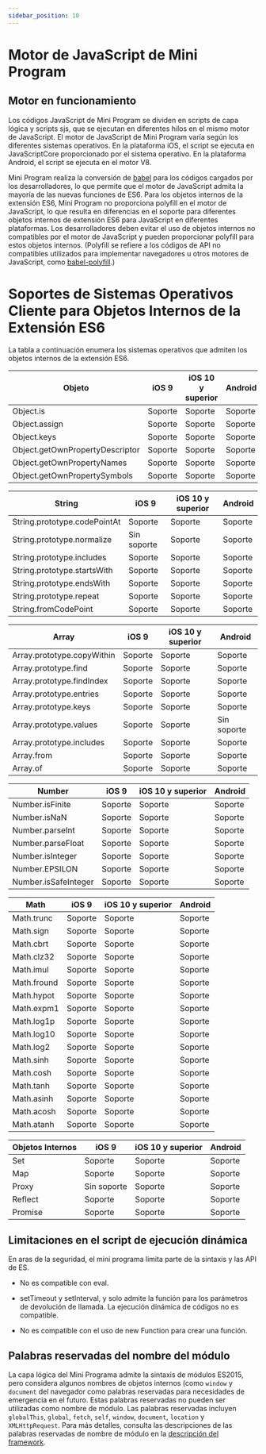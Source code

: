 ```yaml
---
sidebar_position: 10
---
```


# Motor de JavaScript de Mini Program

## Motor en funcionamiento

Los códigos JavaScript de Mini Program se dividen en scripts de capa lógica y scripts sjs, que se ejecutan en diferentes hilos en el mismo motor de JavaScript. El motor de JavaScript de Mini Program varía según los diferentes sistemas operativos. En la plataforma iOS, el script se ejecuta en JavaScriptCore proporcionado por el sistema operativo. En la plataforma Android, el script se ejecuta en el motor V8.

Mini Program realiza la conversión de [babel](https://babeljs.io/) para los códigos cargados por los desarrolladores, lo que permite que el motor de JavaScript admita la mayoría de las nuevas funciones de ES6. Para los objetos internos de la extensión ES6, Mini Program no proporciona polyfill en el motor de JavaScript, lo que resulta en diferencias en el soporte para diferentes objetos internos de extensión ES6 para JavaScript en diferentes plataformas. Los desarrolladores deben evitar el uso de objetos internos no compatibles por el motor de JavaScript y pueden proporcionar polyfill para estos objetos internos. (Polyfill se refiere a los códigos de API no compatibles utilizados para implementar navegadores u otros motores de JavaScript, como [babel-polyfill](https://babeljs.io/docs/en/babel-polyfill).)

# Soportes de Sistemas Operativos Cliente para Objetos Internos de la Extensión ES6

La tabla a continuación enumera los sistemas operativos que admiten los objetos internos de la extensión ES6.

<table>
  <thead>
    <tr>
      <th>Objeto</th>
      <th>iOS 9</th>
      <th>iOS 10 y superior</th>
      <th>Android</th>
    </tr>
  </thead>
  <tbody>
    <tr>
      <td>Object.is</td>
      <td>Soporte</td>
      <td>Soporte</td>
      <td>Soporte</td>
    </tr>
    <tr>
      <td>Object.assign</td>
      <td>Soporte</td>
      <td>Soporte</td>
      <td>Soporte</td>
    </tr>
    <tr>
      <td>Object.keys</td>
      <td>Soporte</td>
      <td>Soporte</td>
      <td>Soporte</td>
    </tr>
    <tr>
      <td>Object.getOwnPropertyDescriptor</td>
      <td>Soporte</td>
      <td>Soporte</td>
      <td>Soporte</td>
    </tr>
    <tr>
      <td>Object.getOwnPropertyNames</td>
      <td>Soporte</td>
      <td>Soporte</td>
      <td>Soporte</td>
    </tr>
    <tr>
      <td>Object.getOwnPropertySymbols</td>
      <td>Soporte</td>
      <td>Soporte</td>
      <td>Soporte</td>
    </tr>
  </tbody>
</table>

<table>
  <thead>
    <tr>
      <th>String</th>
      <th>iOS 9</th>
      <th>iOS 10 y superior</th>
      <th>Android</th>
    </tr>
  </thead>
  <tbody>
    <tr>
      <td>String.prototype.codePointAt</td>
      <td>Soporte</td>
      <td>Soporte</td>
      <td>Soporte</td>
    </tr>
    <tr>
      <td>String.prototype.normalize</td>
      <td>Sin soporte</td>
      <td>Soporte</td>
      <td>Soporte</td>
    </tr>
    <tr>
      <td>String.prototype.includes</td>
      <td>Soporte</td>
      <td>Soporte</td>
      <td>Soporte</td>
    </tr>
    <tr>
      <td>String.prototype.startsWith</td>
      <td>Soporte</td>
      <td>Soporte</td>
      <td>Soporte</td>
    </tr>
    <tr>
      <td>String.prototype.endsWith</td>
      <td>Soporte</td>
      <td>Soporte</td>
      <td>Soporte</td>
    </tr>
    <tr>
      <td>String.prototype.repeat</td>
      <td>Soporte</td>
      <td>Soporte</td>
      <td>Soporte</td>
    </tr>
    <tr>
      <td>String.fromCodePoint</td>
      <td>Soporte</td>
      <td>Soporte</td>
      <td>Soporte</td>
    </tr>
  </tbody>
</table>

<table>
  <thead>
    <tr>
      <th>Array</th>
      <th>iOS 9</th>
      <th>iOS 10 y superior</th>
      <th>Android</th>
    </tr>
  </thead>
  <tbody>
    <tr>
      <td>Array.prototype.copyWithin</td>
      <td>Soporte</td>
      <td>Soporte</td>
      <td>Soporte</td>
    </tr>
    <tr>
      <td>Array.prototype.find</td>
      <td>Soporte</td>
      <td>Soporte</td>
      <td>Soporte</td>
    </tr>
    <tr>
      <td>Array.prototype.findIndex</td>
      <td>Soporte</td>
      <td>Soporte</td>
      <td>Soporte</td>
    </tr>
    <tr>
      <td>Array.prototype.entries</td>
      <td>Soporte</td>
      <td>Soporte</td>
      <td>Soporte</td>
    </tr>
    <tr>
      <td>Array.prototype.keys</td>
      <td>Soporte</td>
      <td>Soporte</td>
      <td>Soporte</td>
    </tr>
    <tr>
      <td>Array.prototype.values</td>
      <td>Soporte</td>
      <td>Soporte</td>
      <td>Sin soporte</td>
    </tr>
    <tr>
      <td>Array.prototype.includes</td>
      <td>Soporte</td>
      <td>Soporte</td>
      <td>Soporte</td>
    </tr>
    <tr>
      <td>Array.from</td>
      <td>Soporte</td>
      <td>Soporte</td>
      <td>Soporte</td>
    </tr>
    <tr>
      <td>Array.of</td>
      <td>Soporte</td>
      <td>Soporte</td>
      <td>Soporte</td>
    </tr>
  </tbody>
</table>

<table>
  <thead>
    <tr>
      <th>Number</th>
      <th>iOS 9</th>
      <th>iOS 10 y superior</th>
      <th>Android</th>
    </tr>
  </thead>
  <tbody>
    <tr>
      <td>Number.isFinite</td>
      <td>Soporte</td>
      <td>Soporte</td>
      <td>Soporte</td>
    </tr>
    <tr>
      <td>Number.isNaN</td>
      <td>Soporte</td>
      <td>Soporte</td>
      <td>Soporte</td>
    </tr>
    <tr>
      <td>Number.parseInt</td>
      <td>Soporte</td>
      <td>Soporte</td>
      <td>Soporte</td>
    </tr>
    <tr>
      <td>Number.parseFloat</td>
      <td>Soporte</td>
      <td>Soporte</td>
      <td>Soporte</td>
    </tr>
    <tr>
      <td>Number.isInteger</td>
      <td>Soporte</td>
      <td>Soporte</td>
      <td>Soporte</td>
    </tr>
    <tr>
      <td>Number.EPSILON</td>
      <td>Soporte</td>
      <td>Soporte</td>
      <td>Soporte</td>
    </tr>
    <tr>
      <td>Number.isSafeInteger</td>
      <td>Soporte</td>
      <td>Soporte</td>
      <td>Soporte</td>
    </tr>
  </tbody>
</table>

<table>
  <thead>
    <tr>
      <th>Math</th>
      <th>iOS 9</th>
      <th>iOS 10 y superior</th>
      <th>Android</th>
    </tr>
  </thead>
  <tbody>
    <tr>
      <td>Math.trunc</td>
      <td>Soporte</td>
      <td>Soporte</td>
      <td>Soporte</td>
    </tr>
    <tr>
      <td>Math.sign</td>
      <td>Soporte</td>
      <td>Soporte</td>
      <td>Soporte</td>
    </tr>
    <tr>
      <td>Math.cbrt</td>
      <td>Soporte</td>
      <td>Soporte</td>
      <td>Soporte</td>
    </tr>
    <tr>
      <td>Math.clz32</td>
      <td>Soporte</td>
      <td>Soporte</td>
      <td>Soporte</td>
    </tr>
    <tr>
      <td>Math.imul</td>
      <td>Soporte</td>
      <td>Soporte</td>
      <td>Soporte</td>
    </tr>
    <tr>
      <td>Math.fround</td>
      <td>Soporte</td>
      <td>Soporte</td>
      <td>Soporte</td>
    </tr>
    <tr>
      <td>Math.hypot</td>
      <td>Soporte</td>
      <td>Soporte</td>
      <td>Soporte</td>
    </tr>
    <tr>
      <td>Math.expm1</td>
      <td>Soporte</td>
      <td>Soporte</td>
      <td>Soporte</td>
    </tr>
    <tr>
      <td>Math.log1p</td>
      <td>Soporte</td>
      <td>Soporte</td>
      <td>Soporte</td>
    </tr>
    <tr>
      <td>Math.log10</td>
      <td>Soporte</td>
      <td>Soporte</td>
      <td>Soporte</td>
    </tr>
    <tr>
      <td>Math.log2</td>
      <td>Soporte</td>
      <td>Soporte</td>
      <td>Soporte</td>
    </tr>
    <tr>
      <td>Math.sinh</td>
      <td>Soporte</td>
      <td>Soporte</td>
      <td>Soporte</td>
    </tr>
    <tr>
      <td>Math.cosh</td>
      <td>Soporte</td>
      <td>Soporte</td>
      <td>Soporte</td>
    </tr>
    <tr>
      <td>Math.tanh</td>
      <td>Soporte</td>
      <td>Soporte</td>
      <td>Soporte</td>
    </tr>
    <tr>
      <td>Math.asinh</td>
      <td>Soporte</td>
      <td>Soporte</td>
      <td>Soporte</td>
    </tr>
    <tr>
      <td>Math.acosh</td>
      <td>Soporte</td>
      <td>Soporte</td>
      <td>Soporte</td>
    </tr>
    <tr>
      <td>Math.atanh</td>
      <td>Soporte</td>
      <td>Soporte</td>
      <td>Soporte</td>
    </tr>
  </tbody>
</table>

<table>
  <thead>
    <tr>
      <th>Objetos Internos</th>
      <th>iOS 9</th>
      <th>iOS 10 y superior</th>
      <th>Android</th>
    </tr>
  </thead>
  <tbody>
    <tr>
      <td>Set</td>
      <td>Soporte</td>
      <td>Soporte</td>
      <td>Soporte</td>
    </tr>
    <tr>
      <td>Map</td>
      <td>Soporte</td>
      <td>Soporte</td>
      <td>Soporte</td>
    </tr>
    <tr>
      <td>Proxy</td>
      <td>Sin soporte</td>
      <td>Soporte</td>
      <td>Soporte</td>
    </tr>
    <tr>
      <td>Reflect</td>
      <td>Soporte</td>
      <td>Soporte</td>
      <td>Soporte</td>
    </tr>
    <tr>
      <td>Promise</td>
      <td>Soporte</td>
      <td>Soporte</td>
      <td>Soporte</td>
    </tr>
  </tbody>
</table>

## Limitaciones en el script de ejecución dinámica

En aras de la seguridad, el mini programa limita parte de la sintaxis y las API de ES.

- No es compatible con eval.

- setTimeout y setInterval, y solo admite la función para los parámetros de devolución de llamada. La ejecución dinámica de códigos no es compatible.

- No es compatible con el uso de new Function para crear una función.


## Palabras reservadas del nombre del módulo

La capa lógica del Mini Programa admite la sintaxis de módulos ES2015, pero considera algunos nombres de objetos internos (como `window` y `document` del navegador como palabras reservadas para necesidades de emergencia en el futuro. Estas palabras reservadas no pueden ser utilizadas como nombre de módulo. Las palabras reservadas incluyen `globalThis`, `global`, `fetch`, `self`, `window`, `document`, `location` y `XMLHttpRequest`. Para más detalles, consulta las descripciones de las palabras reservadas de nombre de módulo en la [descripción del framework](/).

